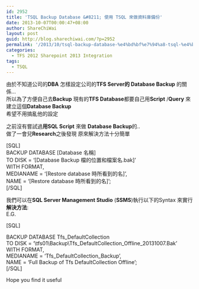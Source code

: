 ```yaml
---
id: 2952
title: 'TSQL Backup Database &#8211; 使用 TSQL 來做資料庫備份'
date: 2013-10-07T00:00:47+08:00
author: ShareChiWai
layout: post
guid: http://blog.sharechiwai.com/?p=2952
permalink: '/2013/10/tsql-backup-database-%e4%bd%bf%e7%94%a8-tsql-%e4%be%86%e5%81%9a%e8%b3%87%e6%96%99%e5%ba%ab%e5%82%99%e4%bb%bd/'
categories:
  - TFS 2012 Sharepoint 2013 Integration
tags:
  - TSQL
---
```

由於不知道公司的**DBA** 怎樣設定公司的**TFS Server的 Database Backup** 的關係&#8230;  
所以為了方便自己去**Backup** 現有的**TFS Database**都要自己用**Script** /**Query** 來建立這個**Database Backup**  
希望不用搞亂他的設定

之前沒有嘗試過**用SQL Script** 來做 **Database Backup**的..  
做了一會兒**Research**之後發現 原來解決方法十分簡單

[SQL]  
BACKUP DATABASE [Database 名稱]  
TO DISK = &#8216;[Database Backup 檔的位置和檔案名.bak]&#8217;  
WITH FORMAT,  
MEDIANAME = &#8216;[Restore database 時所看到的名]&#8217;,  
NAME = &#8216;[Restore database 時所看到的名]&#8217;;  
[/SQL]

我們可以在**SQL Server Management Studio** (**SSMS**)執行以下的Syntax 來實行  
**解決方法**:  
E.G.

[SQL]

BACKUP DATABASE Tfs_DefaultCollection  
TO DISK = &#8216;\\tfs01\Backup\Tfs\_DefaultCollection\_Offline_20131007.Bak&#8217;  
WITH FORMAT,  
MEDIANAME = &#8216;Tfs\_DefaultCollection\_Backup&#8217;,  
NAME = &#8216;Full Backup of Tfs DefaultCollection Offline&#8217;;  
[/SQL]

Hope you find it useful